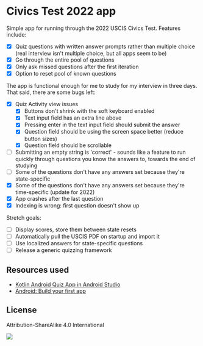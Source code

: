 # Civics Test 2022 app

Simple app for running through the 2022 USCIS Civics Test. Features include:

- [x] Quiz questions with written answer prompts rather than multiple choice (real interview isn't multiple choice, but all apps seem to be)
- [x] Go through the entire pool of questions
- [x] Only ask missed questions after the first iteration
- [x] Option to reset pool of known questions

The app is functional enough for me to study for my interview in three days. That said, there are some bugs left:

- [x] Quiz Activity view issues
    - [x] Buttons don't shrink with the soft keyboard enabled
    - [x] Text input field has an extra line above
    - [x] Pressing enter in the text input field should submit the answer
    - [x] Question field should be using the screen space better (reduce button sizes)
    - [x] Question field should be scrollable
- [ ] Submitting an empty string is 'correct' - sounds like a feature to run quickly through questions you know the answers to, towards the end of studying
- [ ] Some of the questions don't have any answers set because they're state-specific
- [x] Some of the questions don't have any answers set because they're time-specific (update for 2022)
- [x] App crashes after the last question
- [x] Indexing is wrong: first question doesn't show up

Stretch goals:

- [ ] Display scores, store them between state resets
- [ ] Automatically pull the USCIS PDF on startup and import it
- [ ] Use localized answers for state-specific questions
- [ ] Release a generic quizzing framework

## Resources used

- [Kotlin Android Quiz App in Android Studio](https://techpassmaster.com/kotlin-android-quiz-app/)
- [Android: Build your first app](https://developer.android.com/training/basics/firstapp)

## License

Attribution-ShareAlike 4.0 International

[![](https://licensebuttons.net/l/by-sa/4.0/88x31.png)](https://creativecommons.org/licenses/by-sa/4.0/)
